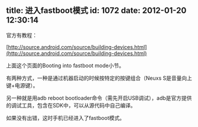 title: 进入fastboot模式
id: 1072
date: 2012-01-20 12:30:14
---

官方有教程：

[http://source.android.com/source/building-devices.html](http://source.android.com/source/building-devices.html)

上面这个页面的Booting into fastboot mode小节。

有两种方式，一种是通过机器启动的时候按特定的按键组合（Neuxs S是音量向上键+电源键）。

另一种就是用adb reboot bootloader命令（需先开启USB调试），adb是官方提供的调试工具，包含在SDK中，可以从源代码中自己编译。

如果没有出错，这时手机已经进入了fastboot模式。